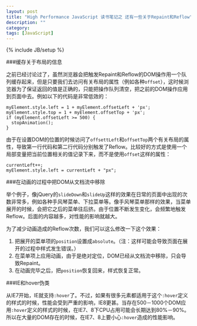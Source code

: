 ```yaml
---
layout: post
title: "High Performance JavaScript 读书笔记之 还有一些关于Repaint和Reflow"
description: ""
category: 
tags: [JavaScript]
---
```

{% include JB/setup %}

###缓存关于布局的信息

之前已经讨论过了，虽然浏览器会把触发Repaint和Reflow的DOM操作用一个队列缓存起来，但是只要我们去访问有关布局的属性（例如各种`offset`），这时候浏览器为了保证返回的值是正确的，只能把操作队列清空，把之前的DOM操作应用到页面中去。例如以下的代码是非常低效的：

    myElement.style.left = 1 + myElement.offsetLeft + 'px';
    myElement.style.top = 1 + myElement.offsetTop + 'px';
    if (myElement.offsetLeft >= 500) {
      stopAnimation();
    }

由于在设置DOM的位置的时候访问了`offsettLeft`和`offsetTop`两个有关布局的属性，导致第一行代码和第二行代码分别触发了Reflow。比较好的方式是使用一个局部变量把当前位置相关的值记录下来，而不是使用`offset`这样的属性：

    currentLeft++;
    myElement.style.left = currentLeft + "px";

###在动画的过程中把DOM从文档流中移除

举个例子，像jQuery的`slideDown`和`slideUp`这样的效果在日常的页面中出现的次数非常多，例如各种手风琴菜单、下拉菜单等。像手风琴菜单那样的效果，当菜单展开的时候，会把它之后的菜单往后挤。由于位置不断发生变化，会频繁地触发Reflow。后面的内容越多，对性能的影响就越大。

为了减少动画造成的Reflow次数，我们可以这么修改一下这个效果：

1. 把展开的菜单项的`position`设置成`absolute`。（注：这样可能会导致页面在展开的过程中样式发生错误。）
2. 在菜单项上应用动画，由于是绝对定位，DOM已经从文档流中移除，只会导致Repaint。
3. 在动画完毕之后，把`position`恢复回来，样式恢复正常。

###IE和hover伪类

从IE7开始，IE就支持`:hover`了。不过，如果有很多元素都适用于这个`:hover`定义的样式的时候，性能会受到严重的影响，IE8更甚。当存在500－1000个DOM应用`:hover`定义的样式的时候，在IE7、8下CPU占用可能会长期达到80%－90%。所以在大量的DOM存在的时候，在IE7、8上要小心`:hover`造成的性能影响。

